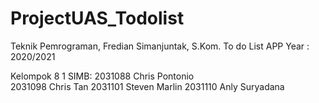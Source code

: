 # ProjectUAS_Todolist
Teknik Pemrograman, Fredian Simanjuntak, S.Kom.
To do List APP
Year : 2020/2021

Kelompok 8 1 SIMB:
2031088 Chris Pontonio	
2031098 Chris Tan
2031101 Steven Marlin
2031110 Anly Suryadana

